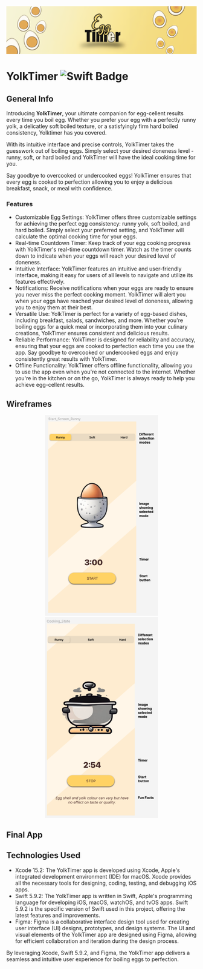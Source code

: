<!---
  Title: YolkTimer
  Description: YolkTimer is a simplistic Egg Timer allowing to choose between 3 settings
  Author: Adrien CHABAUD
  -->

  <img src="/Readme/egg_timer_banner.png">

  # YolkTimer ![Swift Badge](https://img.shields.io/badge/Swift%20Version-5-orange)

  ## General Info

  Introducing **YolkTimer**, your ultimate companion for egg-cellent results every time you boil egg. Whether you prefer your egg with a perfectly runny yolk, a delicatley soft boiled texture, or a satisfyingly firm hard boiled consistency, Yolktimer has you covered.

  With its intuitive interface and precise controls, YolkTimer takes the guesswork out of boiling eggs. Simply select your desired doneness level - runny, soft, or hard boiled and YolkTimer will have the ideal cooking time for you.

  Say goodbye to overcooked or undercooked eggs! YolkTimer ensures that every egg is cooked to perfection allowing you to enjoy a delicious breakfast, snack, or meal with confidence.

  ### Features

  * Customizable Egg Settings: YolkTimer offers three customizable settings for achieving the perfect egg consistency: runny yolk, soft boiled, and hard boiled. Simply select your preferred setting, and YolkTimer will calculate the optimal cooking time for your eggs.
  * Real-time Countdown Timer: Keep track of your egg cooking progress with YolkTimer's real-time countdown timer. Watch as the timer counts down to indicate when your eggs will reach your desired level of doneness.
  * Intuitive Interface: YolkTimer features an intuitive and user-friendly interface, making it easy for users of all levels to navigate and utilize its features effectively.
  * Notifications: Receive notifications when your eggs are ready to ensure you never miss the perfect cooking moment. YolkTimer will alert you when your eggs have reached your desired level of doneness, allowing you to enjoy them at their best.
  * Versatile Use: YolkTimer is perfect for a variety of egg-based dishes, including breakfast, salads, sandwiches, and more. Whether you're boiling eggs for a quick meal or incorporating them into your culinary creations, YolkTimer ensures consistent and delicious results.
  * Reliable Performance: YolkTimer is designed for reliability and accuracy, ensuring that your eggs are cooked to perfection each time you use the app. Say goodbye to overcooked or undercooked eggs and enjoy consistently great results with YolkTimer.
  * Offline Functionality: YolkTimer offers offline functionality, allowing you to use the app even when you're not connected to the internet. Whether you're in the kitchen or on the go, YolkTimer is always ready to help you achieve egg-cellent results.

  ## Wireframes

  <p align="center">
  <img src="/Readme/screenshot_wireframe-1.png" width=300 hspace=20><img src="/ReadMe/screenshot_wireframe-2.png" width=300>
</p>

  ## Final App

  ## Technologies Used

  * Xcode 15.2: The YolkTimer app is developed using Xcode, Apple's integrated development environment (IDE) for macOS. Xcode provides all the necessary tools for designing, coding, testing, and debugging iOS apps.
  * Swift 5.9.2: The YolkTimer app is written in Swift, Apple's programming language for developing iOS, macOS, watchOS, and tvOS apps. Swift 5.9.2 is the specific version of Swift used in this project, offering the latest features and improvements.
  * Figma: Figma is a collaborative interface design tool used for creating user interface (UI) designs, prototypes, and design systems. The UI and visual elements of the YolkTimer app are designed using Figma, allowing for efficient collaboration and iteration during the design process.

By leveraging Xcode, Swift 5.9.2, and Figma, the YolkTimer app delivers a seamless and intuitive user experience for boiling eggs to perfection.
